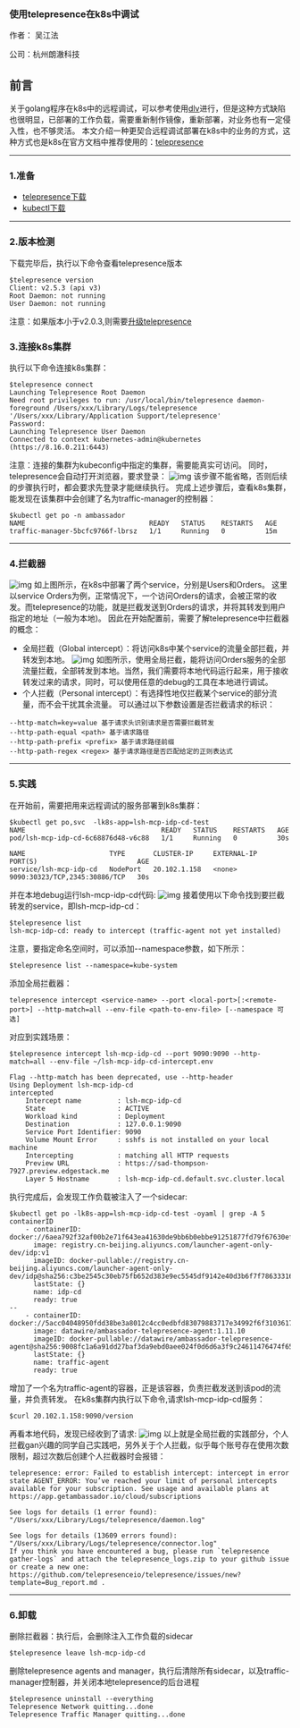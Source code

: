 ### 使用telepresence在k8s中调试

 作者： 吴江法

 公司：杭州朗澈科技

## 前言

关于golang程序在k8s中的远程调试，可以参考使用[dlv](https://app.yinxiang.com/fx/6f0c2a27-35d1-4dad-8115-1d3d863776ad)进行，但是这种方式缺陷也很明显，已部署的工作负载，需要重新制作镜像，重新部署，对业务也有一定侵入性，也不够灵活。
本文介绍一种更契合远程调试部署在k8s中的业务的方式，这种方式也是k8s在官方文档中推荐使用的：[telepresence](https://github.com/telepresenceio/telepresence)

------

### 1.准备

- [telepresence下载](https://www.telepresence.io/docs/latest/install/)
- [kubectl下载](https://kubernetes.io/docs/tasks/tools/)

------

### 2.版本检测

下载完毕后，执行以下命令查看telepresence版本

```
$telepresence version
Client: v2.5.3 (api v3)
Root Daemon: not running
User Daemon: not running
```

注意：如果版本小于v2.0.3,则需要[升级telepresence](https://www.telepresence.io/docs/latest/install/upgrade)

### 3.连接k8s集群

执行以下命令连接k8s集群：

```
$telepresence connect
Launching Telepresence Root Daemon
Need root privileges to run: /usr/local/bin/telepresence daemon-foreground /Users/xxx/Library/Logs/telepresence '/Users/xxx/Library/Application Support/telepresence'
Password:
Launching Telepresence User Daemon
Connected to context kubernetes-admin@kubernetes (https://8.16.0.211:6443)
```

注意：连接的集群为kubeconfig中指定的集群，需要能真实可访问。
同时，telepresence会自动打开浏览器，要求登录：
![img](https://soft-package-xisheng.oss-cn-hangzhou.aliyuncs.com/picture/diary/8c66ec0e1620f485805dea7ef7416023-356289.png)
该步骤不能省略，否则后续的步骤执行时，都会要求先登录才能继续执行。
完成上述步骤后，查看k8s集群，能发现在该集群中会创建了名为traffic-manager的控制器：

```
$kubectl get po -n ambassador
NAME                               READY   STATUS    RESTARTS   AGE
traffic-manager-5bcfc9766f-lbrsz   1/1     Running   0          15m
```

------

### 4.拦截器

![img](https://soft-package-xisheng.oss-cn-hangzhou.aliyuncs.com/picture/diary/e142783601322eda22426ed54a899a5c-160383.png)
如上图所示，在k8s中部署了两个service，分别是Users和Orders。
这里以service Orders为例，正常情况下，一个访问Orders的请求，会被正常的收发。而telepresence的功能，就是拦截发送到Orders的请求，并将其转发到用户指定的地址（一般为本地)。
因此在开始配置前，需要了解telepresence中拦截器的概念：

- 全局拦截（Global intercept）：将访问k8s中某个service的流量全部拦截，并转发到本地。
  ![img](https://soft-package-xisheng.oss-cn-hangzhou.aliyuncs.com/picture/diary/72d1bdc332b7ebd97f0320b4a79cbca3-208865.png)
  如图所示，使用全局拦截，能将访问Orders服务的全部流量拦截，全部转发到本地。当然，我们需要将本地代码运行起来，用于接收转发过来的请求，同时，可以使用任意的debug的工具在本地进行调试。
- 个人拦截（Personal intercept）：有选择性地仅拦截某个service的部分流量，而不会干扰其余流量。
  可以通过以下参数设置是否拦截请求的标识：

```
--http-match=key=value 基于请求头识别请求是否需要拦截转发
--http-path-equal <path> 基于请求路径
--http-path-prefix <prefix>	基于请求路径前缀
--http-path-regex <regex> 基于请求路径是否匹配给定的正则表达式
```

------

### 5.实践

在开始前，需要把用来远程调试的服务部署到k8s集群：

```
$kubectl get po,svc  -lk8s-app=lsh-mcp-idp-cd-test
NAME                                  READY   STATUS    RESTARTS   AGE
pod/lsh-mcp-idp-cd-6c68876d48-v6c88   1/1     Running   0          30s

NAME                     TYPE       CLUSTER-IP     EXTERNAL-IP   PORT(S)                         AGE
service/lsh-mcp-idp-cd   NodePort   20.102.1.158   <none>        9090:30323/TCP,2345:30886/TCP   30s
```

并在本地debug运行lsh-mcp-idp-cd代码:
![img](https://soft-package-xisheng.oss-cn-hangzhou.aliyuncs.com/picture/diary/b0fcd08f413cd8c0b75a0d90c5d1119e-166363.png)
接着使用以下命令找到要拦截转发的service，即lsh-mcp-idp-cd：

```
$telepresence list 
lsh-mcp-idp-cd: ready to intercept (traffic-agent not yet installed)
```

注意，要指定命名空间时，可以添加--namespace参数，如下所示：

```
$telepresence list --namespace=kube-system
```

添加全局拦截器：

```
telepresence intercept <service-name> --port <local-port>[:<remote-port>] --http-match=all --env-file <path-to-env-file> [--namespace 可选]
```

对应到实践场景：

```
$telepresence intercept lsh-mcp-idp-cd --port 9090:9090 --http-match=all --env-file ~/lsh-mcp-idp-cd-intercept.env  

Flag --http-match has been deprecated, use --http-header
Using Deployment lsh-mcp-idp-cd
intercepted
    Intercept name         : lsh-mcp-idp-cd
    State                  : ACTIVE
    Workload kind          : Deployment
    Destination            : 127.0.0.1:9090
    Service Port Identifier: 9090
    Volume Mount Error     : sshfs is not installed on your local machine
    Intercepting           : matching all HTTP requests
    Preview URL            : https://sad-thompson-7927.preview.edgestack.me
    Layer 5 Hostname       : lsh-mcp-idp-cd.default.svc.cluster.local
```

执行完成后，会发现工作负载被注入了一个sidecar:

```
$kubectl get po -lk8s-app=lsh-mcp-idp-cd-test -oyaml | grep -A 5  containerID
    - containerID: docker://6aea792f32af00b2e71f643ea41630de9bb6b0ebbe91251877fd79f67630efa1
      image: registry.cn-beijing.aliyuncs.com/launcher-agent-only-dev/idp:v1
      imageID: docker-pullable://registry.cn-beijing.aliyuncs.com/launcher-agent-only-dev/idp@sha256:c3be2545c30eb75fb652d383e9ec5545df9142e40d3b6f7f78633316b0db8103
      lastState: {}
      name: idp-cd
      ready: true
--
    - containerID: docker://5acc04048950fdd38be3a8012c4cc0edbfd83079883717e34992f6f31036176f
      image: datawire/ambassador-telepresence-agent:1.11.10
      imageID: docker-pullable://datawire/ambassador-telepresence-agent@sha256:9008fc1a6a91dd27baf3da9ebd0aee024f0d6d6a3f9c24611476474f6583e7f8
      lastState: {}
      name: traffic-agent
      ready: true
```

增加了一个名为traffic-agent的容器，正是该容器，负责拦截发送到该pod的流量，并负责转发。
在k8s集群内执行以下命令,请求lsh-mcp-idp-cd服务：

```
$curl 20.102.1.158:9090/version
```

再看本地代码，发现已经收到了请求:
![img](https://soft-package-xisheng.oss-cn-hangzhou.aliyuncs.com/picture/diary/e078c8e231efcacaf77369476830b8bf-477834.png)
以上就是全局拦截的实践部分，个人拦截gan兴趣的同学自己实践吧，另外关于个人拦截，似乎每个账号存在使用次数限制，超过次数后创建个人拦截器时会报错：

```
telepresence: error: Failed to establish intercept: intercept in error state AGENT_ERROR: You’ve reached your limit of personal intercepts available for your subscription. See usage and available plans at https://app.getambassador.io/cloud/subscriptions

See logs for details (1 error found): "/Users/xxx/Library/Logs/telepresence/daemon.log"

See logs for details (13609 errors found): "/Users/xxx/Library/Logs/telepresence/connector.log"
If you think you have encountered a bug, please run `telepresence gather-logs` and attach the telepresence_logs.zip to your github issue or create a new one: https://github.com/telepresenceio/telepresence/issues/new?template=Bug_report.md .
```

------

### 6.卸载

删除拦截器：执行后，会删除注入工作负载的sidecar

```
$telepresence leave lsh-mcp-idp-cd
```

删除telepresence agents and manager，执行后清除所有sidecar，以及traffic-manager控制器，并关闭本地telepresence的后台进程

```
$telepresence uninstall --everything
Telepresence Network quitting...done
Telepresence Traffic Manager quitting...done
```